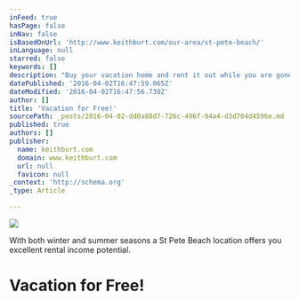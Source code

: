 ```yaml
---
inFeed: true
hasPage: false
inNav: false
isBasedOnUrl: 'http://www.keithburt.com/our-area/st-pete-beach/'
inLanguage: null
starred: false
keywords: []
description: "Buy your vacation home and rent it out while you are gone!! \_With both winter and summer seasons a St Pete Beach location offers you excellent rental income potential."
datePublished: '2016-04-02T16:47:59.065Z'
dateModified: '2016-04-02T16:47:56.730Z'
author: []
title: 'Vacation for Free!'
sourcePath: _posts/2016-04-02-dd0a88d7-726c-496f-94a4-d3d784d4596e.md
published: true
authors: []
publisher:
  name: keithburt.com
  domain: www.keithburt.com
  url: null
  favicon: null
_context: 'http://schema.org'
_type: Article

---
```

![](https://s3-us-west-2.amazonaws.com/the-grid-img/p/f1c0d285f4bf3808ace7b31d0266e6cc417ff4db.jpg)

With both winter and summer seasons a St Pete Beach location offers you excellent rental income potential.

# Vacation for Free!